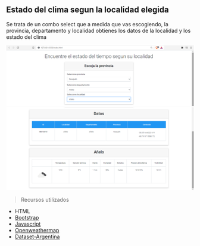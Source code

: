 ﻿## Estado del clima segun la localidad elegida

Se trata de un combo select que a medida que vas escogiendo, la provincia, departamento y localidad obtienes los datos de la localidad y los estado del clima


![Alt Text](img/superior.png)
![Alt Text](img/inferior.png)


> Recursos utilizados
* HTML
* [Bootstrap](https://mdbootstrap.com/)
* [Javascript](https://javascript.info/async-await)
* [Openweathermap](https://openweathermap.org/current)
* [Dataset-Argentina](https://datos.gob.ar/dataset/jgm_8/archivo/jgm_8.1)
